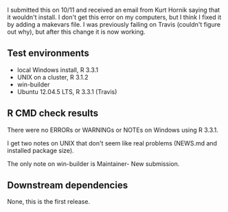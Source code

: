 I submitted this on 10/11 and received an email from Kurt Hornik
saying that it wouldn't install. I don't get this error on my 
computers, but I think I fixed it by adding a makevars file.
I was previously failing on Travis (couldn't figure out why),
but after this change it is now working.

## Test environments
* local Windows install, R 3.3.1
* UNIX on a cluster, R 3.1.2
* win-builder
* Ubuntu 12.04.5 LTS, R 3.3.1 (Travis)

## R CMD check results
There were no ERRORs or WARNINGs or NOTEs on Windows using R 3.3.1.

I get two notes on UNIX that don't seem like real problems (NEWS.md and installed package size).

The only note on win-builder is Maintainer- New submission.

## Downstream dependencies

None, this is the first release.
